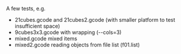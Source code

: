 A few tests, e.g. 
<ul>
<li>21cubes.gcode and 21cubes2.gcode (with smaller platform to test insufficient space)
<li>9cubes3x3.gcode with wrapping (--cols=3)
<li>mixed.gcode mixed items
<li>mixed2.gcode reading objects from file list (f01.list)
</ul>

